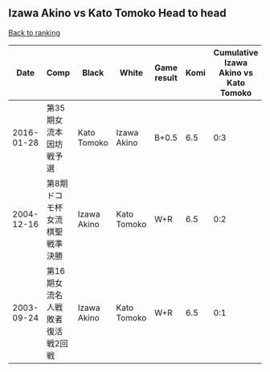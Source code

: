 ## Izawa Akino vs Kato Tomoko Head to head

[Back to ranking](../../index.md)




| **Date** | **Comp** | **Black** | **White** | **Game result** | **Komi** | **Cumulative Izawa Akino vs Kato Tomoko** | **Izawa Akino streak** | **Kato Tomoko streak** | 
| --- | --- | --- | --- | --- | --- | --- | --- | --- |
| 2016-01-28 | 第35期女流本因坊戦予選 | Kato Tomoko | Izawa Akino | B+0.5 | 6.5 | 0:3 | 0 | 3 | 
| 2004-12-16 | 第8期ドコモ杯女流棋聖戦準決勝 | Izawa Akino | Kato Tomoko | W+R | 6.5 | 0:2 | 0 | 2 | 
| 2003-09-24 | 第16期女流名人戦敗者復活戦2回戦 | Izawa Akino | Kato Tomoko | W+R | 6.5 | 0:1 | 0 | 1 |




